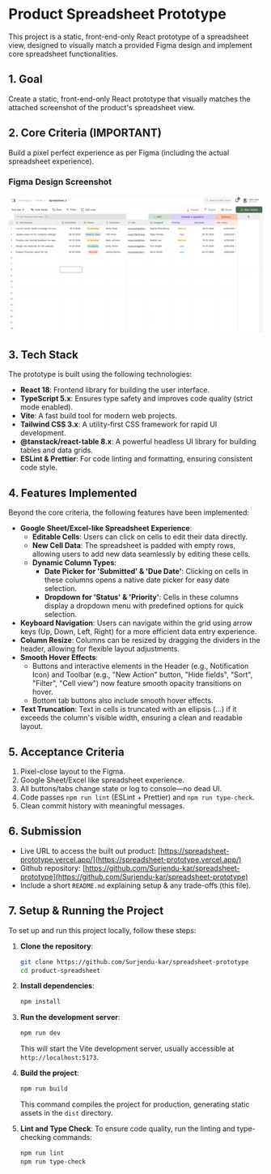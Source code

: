 # Product Spreadsheet Prototype

This project is a static, front-end-only React prototype of a spreadsheet view, designed to visually match a provided Figma design and implement core spreadsheet functionalities.

## 1. Goal

Create a static, front-end-only React prototype that visually matches the attached screenshot of the product's spreadsheet view.

## 2. Core Criteria (IMPORTANT)

Build a pixel perfect experience as per Figma (including the actual spreadsheet experience).

### Figma Design Screenshot

![Product Spreadsheet Design](https://github.com/Surjendu-kar/spreadsheet-prototype/blob/master/public/spreadsheet-design.png?raw=true)

## 3. Tech Stack

The prototype is built using the following technologies:

- **React 18**: Frontend library for building the user interface.
- **TypeScript 5.x**: Ensures type safety and improves code quality (strict mode enabled).
- **Vite**: A fast build tool for modern web projects.
- **Tailwind CSS 3.x**: A utility-first CSS framework for rapid UI development.
- **@tanstack/react-table 8.x**: A powerful headless UI library for building tables and data grids.
- **ESLint & Prettier**: For code linting and formatting, ensuring consistent code style.

## 4. Features Implemented

Beyond the core criteria, the following features have been implemented:

- **Google Sheet/Excel-like Spreadsheet Experience**:
  - **Editable Cells**: Users can click on cells to edit their data directly.
  - **New Cell Data**: The spreadsheet is padded with empty rows, allowing users to add new data seamlessly by editing these cells.
  - **Dynamic Column Types**:
    - **Date Picker for 'Submitted' & 'Due Date'**: Clicking on cells in these columns opens a native date picker for easy date selection.
    - **Dropdown for 'Status' & 'Priority'**: Cells in these columns display a dropdown menu with predefined options for quick selection.
- **Keyboard Navigation**: Users can navigate within the grid using arrow keys (Up, Down, Left, Right) for a more efficient data entry experience.
- **Column Resize**: Columns can be resized by dragging the dividers in the header, allowing for flexible layout adjustments.
- **Smooth Hover Effects**:
  - Buttons and interactive elements in the Header (e.g., Notification Icon) and Toolbar (e.g., "New Action" button, "Hide fields", "Sort", "Filter", "Cell view") now feature smooth opacity transitions on hover.
  - Bottom tab buttons also include smooth hover effects.
- **Text Truncation**: Text in cells is truncated with an ellipsis (...) if it exceeds the column's visible width, ensuring a clean and readable layout.

## 5. Acceptance Criteria

1.  Pixel-close layout to the Figma.
2.  Google Sheet/Excel like spreadsheet experience.
3.  All buttons/tabs change state or log to console—no dead UI.
4.  Code passes `npm run lint` (ESLint + Prettier) and `npm run type-check`.
5.  Clean commit history with meaningful messages.

## 6. Submission

- Live URL to access the built out product: [https://spreadsheet-prototype.vercel.app/](https://spreadsheet-prototype.vercel.app/)
- Github repository: [https://github.com/Surjendu-kar/spreadsheet-prototype](https://github.com/Surjendu-kar/spreadsheet-prototype)
- Include a short `README.md` explaining setup & any trade-offs (this file).

## 7. Setup & Running the Project

To set up and run this project locally, follow these steps:

1.  **Clone the repository**:

    ```bash
    git clone https://github.com/Surjendu-kar/spreadsheet-prototype
    cd product-spreadsheet
    ```

2.  **Install dependencies**:

    ```bash
    npm install
    ```

3.  **Run the development server**:

    ```bash
    npm run dev
    ```

    This will start the Vite development server, usually accessible at `http://localhost:5173`.

4.  **Build the project**:

    ```bash
    npm run build
    ```

    This command compiles the project for production, generating static assets in the `dist` directory.

5.  **Lint and Type Check**:
    To ensure code quality, run the linting and type-checking commands:
    ```bash
    npm run lint
    npm run type-check
    ```
